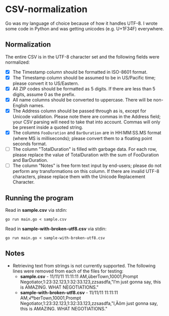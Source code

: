 # CSV-normalization
Go was my language of choice because of how it handles UTF-8. I wrote some code in Python and was getting unicodes (e.g. U+1F34F) everywhere.

## Normalization
The entire CSV is in the UTF-8 character set and the following fields were normalized:

- [x] The Timestamp column should be formatted in ISO-8601 format.
- [x] The Timestamp column should be assumed to be in US/Pacific time; please convert it to US/Eastern.
- [x] All ZIP codes should be formatted as 5 digits. If there are less than 5 digits, assume 0 as the prefix.
- [x] All name columns should be converted to uppercase. There will be non-English names.
- [x] The Address column should be passed through as is, except for Unicode validation. Please note there are commas in the Address field; your CSV parsing will need to take that into account. Commas will only be present inside a quoted string.
- [x] The columns `FooDuration` and `BarDuration` are in HH:MM:SS.MS format (where MS is milliseconds); please convert them to a floating point seconds format.
- [ ] The column "TotalDuration" is filled with garbage data. For each row, please replace the value of TotalDuration with the sum of FooDuration and BarDuration.
- [ ] The column "Notes" is free form text input by end-users; please do not perform any transformations on this column. If there are invalid UTF-8 characters, please replace them with the Unicode Replacement Character.

## Running the program
Read in **sample.csv** via stdin:
```
go run main.go < sample.csv
```

Read in **sample-with-broken-utf8.csv** via stdin:
```
go run main.go < sample-with-broken-utf8.csv
```

## Notes
* Retrieving text from strings is not currently supported. The following lines were removed from each of the files for testing:
  * **sample.csv** - 11/11/11 11:11:11 AM,überTown,10001,Prompt Negotiator,1:23:32.123,1:32:33.123,zzsasdfa,"I’m just gonna say, this is AMAZING. WHAT NEGOTIATIONS."
  * **sample-with-broken-utf8.csv** - 11/11/11 11:11:11 AM,√ºberTown,10001,Prompt Negotiator,1:23:32.123,1:32:33.123,zzsasdfa,"I‚Äôm just gonna say, this is AMAZING. WHAT NEGOTIATIONS."
